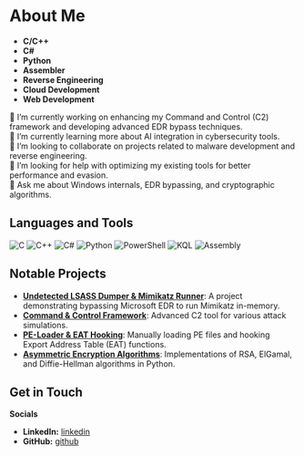 # About Me

- **C/C++**
- **C#**
- **Python**
- **Assembler**
- **Reverse Engineering**
- **Cloud Development**
- **Web Development**

🔭 I’m currently working on enhancing my Command and Control (C2) framework and developing advanced EDR bypass techniques.  
🌱 I’m currently learning more about AI integration in cybersecurity tools.  
👯 I’m looking to collaborate on projects related to malware development and reverse engineering.  
🤔 I’m looking for help with optimizing my existing tools for better performance and evasion.  
💬 Ask me about Windows internals, EDR bypassing, and cryptographic algorithms.

## Languages and Tools

<p align="left">
  <img src="https://img.shields.io/badge/C-A8B9CC?style=for-the-badge&logo=c&logoColor=white" alt="C" />
  <img src="https://img.shields.io/badge/C++-00599C?style=for-the-badge&logo=c%2B%2B&logoColor=white" alt="C++" />
  <img src="https://img.shields.io/badge/C%23-239120?style=for-the-badge&logo=c-sharp&logoColor=white" alt="C#" />
  <img src="https://img.shields.io/badge/Python-3776AB?style=for-the-badge&logo=python&logoColor=white" alt="Python" />
  <img src="https://img.shields.io/badge/PowerShell-5391FE?style=for-the-badge&logo=powershell&logoColor=white" alt="PowerShell" />
  <img src="https://img.shields.io/badge/KQL-000000?style=for-the-badge&logo=microsoft&logoColor=white" alt="KQL" />
  <img src="https://img.shields.io/badge/Assembly-525252?style=for-the-badge&logo=assembly&logoColor=white" alt="Assembly" />
</p>

## Notable Projects

- **[Undetected LSASS Dumper & Mimikatz Runner](https://github.com/ahron-chet/Guard-Bypass-Toolkit-LSASS-Dumper-and-Mimikatz-Runner)**: A project demonstrating bypassing Microsoft EDR to run Mimikatz in-memory.
- **[Command & Control Framework](https://github.com/ahron-chet/NeptoonC2)**: Advanced C2 tool for various attack simulations.
- **[PE-Loader & EAT Hooking](https://github.com/ahron-chet/EAT-Functions-Hooking)**: Manually loading PE files and hooking Export Address Table (EAT) functions.
- **[Asymmetric Encryption Algorithms](https://github.com/ahron-chet/Asymmetric-encryption-algorithms-RSA-Elgamal-Diffie-Hellman)**: Implementations of RSA, ElGamal, and Diffie-Hellman algorithms in Python.

## Get in Touch

**Socials**
- **LinkedIn:** [linkedin](https://www.linkedin.com/in/aharon-chetrit-436886267/)
- **GitHub:** [github](https://github.com/ahron-chet)
